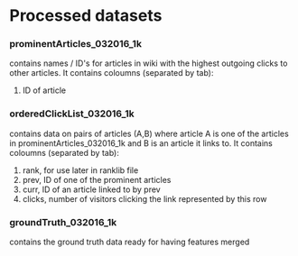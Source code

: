 # Processed datasets
### prominentArticles_032016_1k
contains names / ID's for articles in wiki with the highest outgoing clicks to other articles. It contains coloumns (separated by tab):
1. ID of article

### orderedClickList_032016_1k
contains data on pairs of articles (A,B) where article A is one of the articles in prominentArticles_032016_1k and B is an article it links to. It contains coloumns (separated by tab):
1. rank, for use later in ranklib file
2. prev, ID of one of the prominent articles
3. curr, ID of an article linked to by prev
4. clicks, number of visitors clicking the link represented by this row

### groundTruth_032016_1k
contains the ground truth data ready for having features merged